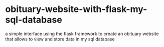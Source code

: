 # obituary-website-with-flask-my-sql-database
a simple interface  using the flask framework to create an obituary  website that allows to view and store data in my sql database
